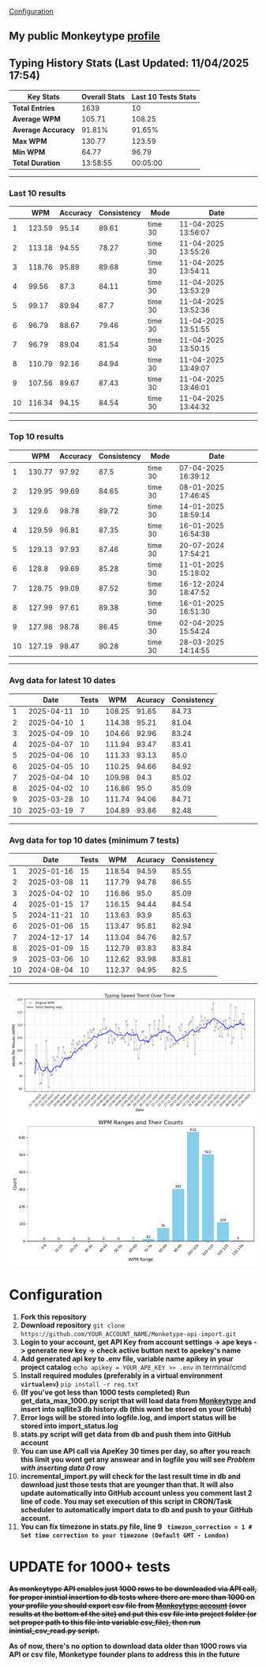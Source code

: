 
[Configuration](#configuration)
## My public Monkeytype [profile](https://monkeytype.com/profile/zp14)


        
## Typing History Stats (Last Updated: 11/04/2025 17:54)

| **Key Stats**               | **Overall Stats**       | **Last 10 Tests Stats**  |
|--------------------------|-------------------------|--------------------------|
| **Total Entries**        | 1639           | 10                       |
| **Average WPM**          | 105.71           | 108.25    |
| **Average Accuracy**     | 91.81%          | 91.65%   |
| **Max WPM**              | 130.77               | 123.59        |
| **Min WPM**              | 64.77               | 96.79                        |
| **Total Duration**       | 13:58:55        | 00:05:00                        |


---

### Last 10 results

| | WPM | Accuracy | Consistency | Mode | Date |
| --- | --- | -------- | ----------- | ---- | --------- |
| 1 | 123.59 | 95.14 | 89.61 | time 30 | 11-04-2025 13:56:07 |
| 2 | 113.18 | 94.55 | 78.27 | time 30 | 11-04-2025 13:55:26 |
| 3 | 118.76 | 95.89 | 89.68 | time 30 | 11-04-2025 13:54:11 |
| 4 | 99.56 | 87.3 | 84.11 | time 30 | 11-04-2025 13:53:29 |
| 5 | 99.17 | 89.94 | 87.7 | time 30 | 11-04-2025 13:52:36 |
| 6 | 96.79 | 88.67 | 79.46 | time 30 | 11-04-2025 13:51:55 |
| 7 | 96.79 | 89.04 | 81.54 | time 30 | 11-04-2025 13:50:15 |
| 8 | 110.79 | 92.16 | 84.94 | time 30 | 11-04-2025 13:49:07 |
| 9 | 107.56 | 89.67 | 87.43 | time 30 | 11-04-2025 13:46:01 |
| 10 | 116.34 | 94.15 | 84.54 | time 30 | 11-04-2025 13:44:32 |


 --- 

### Top 10 results

| | WPM | Accuracy | Consistency | Mode | Date |
| --- | --- | -------- | ----------- | ---- | --------- |
| 1 | 130.77 | 97.92 | 87.5 | time 30 | 07-04-2025 16:39:12 |
| 2 | 129.95 | 99.69 | 84.65 | time 30 | 08-01-2025 17:46:45 |
| 3 | 129.6 | 98.78 | 89.72 | time 30 | 14-01-2025 18:59:14 |
| 4 | 129.59 | 96.81 | 87.35 | time 30 | 16-01-2025 16:54:38 |
| 5 | 129.13 | 97.93 | 87.46 | time 30 | 20-07-2024 17:54:21 |
| 6 | 128.8 | 99.69 | 85.28 | time 30 | 11-01-2025 15:18:02 |
| 7 | 128.75 | 99.09 | 87.52 | time 30 | 16-12-2024 18:47:52 |
| 8 | 127.99 | 97.61 | 89.38 | time 30 | 16-01-2025 16:51:30 |
| 9 | 127.98 | 98.78 | 86.45 | time 30 | 02-04-2025 15:54:24 |
| 10 | 127.19 | 98.47 | 90.28 | time 30 | 28-03-2025 14:14:55 |


 --- 

### Avg data for latest 10 dates

| | Date | Tests | WPM | Acuracy | Consistency |
| --- | --- | -------- | ----------- | ---- | --------- |
| 1 | 2025-04-11 | 10 | 108.25 | 91.65 | 84.73 |
| 2 | 2025-04-10 | 1 | 114.38 | 95.21 | 81.04 |
| 3 | 2025-04-09 | 10 | 104.66 | 92.96 | 83.24 |
| 4 | 2025-04-07 | 10 | 111.94 | 93.47 | 83.41 |
| 5 | 2025-04-06 | 10 | 111.33 | 93.13 | 85.0 |
| 6 | 2025-04-05 | 10 | 110.25 | 94.66 | 84.92 |
| 7 | 2025-04-04 | 10 | 109.98 | 94.3 | 85.02 |
| 8 | 2025-04-02 | 10 | 116.86 | 95.0 | 85.09 |
| 9 | 2025-03-28 | 10 | 111.74 | 94.06 | 84.71 |
| 10 | 2025-03-19 | 7 | 104.89 | 93.86 | 82.48 |


 --- 

### Avg data for top 10 dates (minimum 7 tests)

| | Date | Tests | WPM | Acuracy | Consistency |
| --- | --- | -------- | ----------- | ---- | --------- |
| 1 | 2025-01-16 | 15 | 118.54 | 94.59 | 85.55 |
| 2 | 2025-03-08 | 11 | 117.79 | 94.78 | 86.55 |
| 3 | 2025-04-02 | 10 | 116.86 | 95.0 | 85.09 |
| 4 | 2025-01-15 | 17 | 116.15 | 94.44 | 84.54 |
| 5 | 2024-11-21 | 10 | 113.63 | 93.9 | 85.63 |
| 6 | 2025-01-06 | 15 | 113.47 | 95.81 | 82.94 |
| 7 | 2024-12-17 | 14 | 113.04 | 94.76 | 82.57 |
| 8 | 2025-01-09 | 15 | 112.79 | 93.83 | 83.84 |
| 9 | 2025-03-06 | 10 | 112.62 | 93.98 | 83.81 |
| 10 | 2024-08-04 | 10 | 112.37 | 94.95 | 82.5 |


 --- 


        
![speed trend](typing_speed_trend.png)
![counted chart](count_tests.png)
# Configuration
1. **Fork this repository** 
2. **Download repository** `git clone https://github.com/YOUR_ACCOUNT_NAME/Monketype-api-import.git`
3. **Login to your account, get API Key from account settings -> ape keys -> generate new key -> check active button next to apekey's name**
4. **Add generated api key to .env file, variable name apikey in your project catalog**  `echo apikey = YOUR_APE_KEY >> .env` in terminal/cmd
5. **Install required modules (preferably in a virtual environment `virtualenv`)** `pip install -r req.txt`
6. **(If you've got less than 1000 tests completed) Run get_data_max_1000.py script that will load data from [Monkeytype](https://monkeytype.com/) and insert into sqllite3 db history.db (this wont be stored on your GitHub)**
7. **Error logs will be stored into logfile.log, and import status will be stored into import_status.log**
8. **stats.py script will get data from db and push them into GitHub account**
9. **You can use API call via ApeKey 30 times per day, so after you reach this limit you wont get any answear and in logfile you will see *Problem with inserting data 0* row**
10. **incremental_import.py will check for the last result time in db and download just those tests that are younger than that. It will also update automatically into GitHub account unless you comment last 2 line of code. You may set execution of this script in CRON/Task scheduler to automatically import data to db and push to your GitHub account.**
11. **You can fix timezone in stats.py file, line 9 ` timezon_correction = 1 # Set time correction to your timezone (Default GMT - London)`**
# UPDATE for 1000+ tests
    
~~**As monkeytype API enables just 1000 rows to be downloaded via API call, for proper inintial insertion to db tests where there are more than 1000 on your profile
you should export csv file from [Monkeytype account](https://monkeytype.com/account) (over results at the bottom of the site)
and put this csv file into project folder (or set proper path to this file into variable csv_file), then run inintial_csv_read.py script.**~~

**As of now, there's no option to download data older than 1000 rows via API or csv file, Monketype founder plans to address this in the future**
    
    